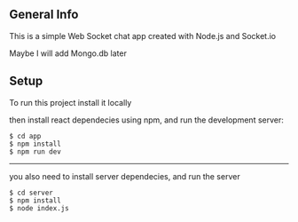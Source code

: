 ## General Info

This is a simple Web Socket chat app created with Node.js and Socket.io

Maybe I will add Mongo.db later

## Setup

To run this project install it locally

then install react dependecies using npm, and run the development server:

```
$ cd app
$ npm install
$ npm run dev
```

---

you also need to install server dependecies, and run the server

```
$ cd server
$ npm install
$ node index.js
```